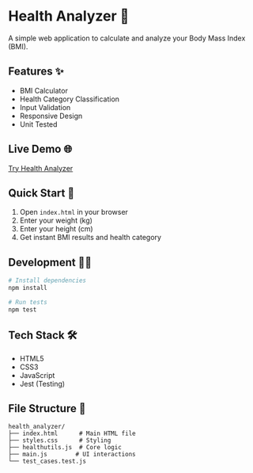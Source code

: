 # Health Analyzer 🏥

A simple web application to calculate and analyze your Body Mass Index (BMI).

## Features ✨

- BMI Calculator
- Health Category Classification
- Input Validation
- Responsive Design
- Unit Tested

## Live Demo 🌐

[Try Health Analyzer](https://bhatishan2003.github.io/health_analyzer)

## Quick Start 🚀

1. Open `index.html` in your browser
2. Enter your weight (kg)
3. Enter your height (cm)
4. Get instant BMI results and health category

## Development 👨‍💻

```bash
# Install dependencies
npm install

# Run tests
npm test
```

## Tech Stack 🛠️

- HTML5
- CSS3
- JavaScript
- Jest (Testing)

## File Structure 📁

```
health_analyzer/
├── index.html      # Main HTML file
├── styles.css      # Styling
├── healthutils.js  # Core logic
├── main.js        # UI interactions
└── test_cases.test.js
```
